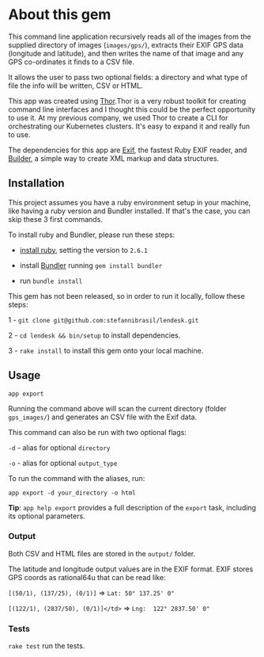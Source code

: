 # About this gem

This command line application recursively reads all of the images from the supplied directory of images (`images/gps/`), extracts their EXIF GPS data (longitude and latitude), and then writes the name of that image and any GPS co-ordinates it finds to a CSV file.

It allows the user to pass two optional fields: a directory and what type of file the info will be written, CSV or HTML.

This app was created using [Thor](http://whatisthor.com/).Thor is a very robust toolkit for creating command line interfaces and I thought this could be the perfect opportunity to use it. At my previous company, we used Thor to create a CLI for orchestrating our Kubernetes clusters. It's easy to expand it and really fun to use.

The dependencies for this app are [Exif](https://github.com/tonytonyjan/exif), the fastest Ruby EXIF reader,  and [Builder](https://github.com/jimweirich/builder), a simple way to create XML markup and data structures.

## Installation

This project assumes you have a ruby environment setup in your machine, like having a ruby version and Bundler installed. If that's the case, you can skip these 3 first commands.

To install ruby and Bundler, please run these steps:

- [install ruby](https://github.com/asdf-vm/asdf-ruby), setting the version to `2.6.1`

- install [Bundler](https://bundler.io/) running `gem install bundler`

- run `bundle install`

This gem has not been released, so in order to run it locally, follow these steps:

1 - `git clone git@github.com:stefannibrasil/lendesk.git`

2 - `cd lendesk && bin/setup` to install dependencies.

3 - `rake install` to install this gem onto your local machine.

## Usage

`app export`

Running the command above will scan the current directory (folder `gps_images/`) and generates an CSV file with the Exif data.

This command can also be run with two optional flags:

`-d` - alias for optional `directory`

`-o` - alias for optional `output_type`

To run the command with the aliases, run:

`app export -d your_directory -o html`

**Tip**: `app help export` provides a full description of the `export` task, including its optional parameters.

### Output

Both CSV and HTML files are stored in the `output/` folder.

The latitude and longitude output values are in the EXIF format. EXIF stores GPS coords as rational64u that can be read like:

`[(50/1), (137/25), (0/1)]` => `Lat: 50° 137.25' 0"`

`[(122/1), (2837/50), (0/1)]</td>` => `Lng:  122° 2837.50' 0"`

### Tests

`rake test` run the tests.
